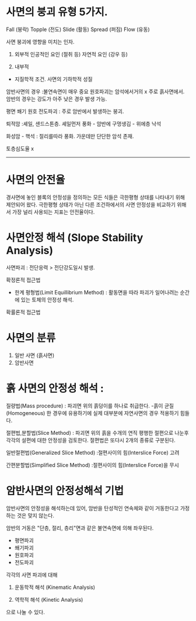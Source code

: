# 사면의 붕괴 유형 5가지.

Fall (붕락)
Topple (전도)
Slide (활동)
Spread (퍼짐)
Flow (유동)

사면 붕괴에 영향을 미치는 인자.

1. 외부적
   인공적인 요인 (절취 등)
   자연적 요인 (강우 등)

2. 내부적

- 지질학적 조건.
  사면의 기하학적 성질

암반사면의 경우 :불연속면이 매우 중요
원호파괴는 암석에서거의 x 주로 흙사면에서. 암반의 경우는 강도가 아주 낮은 경우 발생 가능.

평면 쐐기 원호 전도파괴 : 주로 암반에서 발생하는 붕괴.

퇴적암 :셰일, 샌드스톤층. 셰일먼저 풍화 - 암반에 구멍생김 - 위에층 낙석

화성암 - 핵석 : 절리를따라 풍화. 가운데만 단단한 암석 존재.

토층심도율 x

---

# 사면의 안전율

경사면에 놓인 블록의 안정성을 정의하는 모든 식들은 극한평형 상태를 나타내기 위해 제안되어 왔다. 극한평형 상태가 아닌 다른 조건하에서의 사면 안정성을 비교하기 위해서 가장 널리 사용되는 지표는 안전율이다.

# 사면안정 해석 (Slope Stability Analysis)

사면파괴 : 전단응력 > 전단강도일시 발생.

확정론적 접근법

- 한계 평형법(Limit Equillibrium Method) : 활동면을 따라 파괴가 일어나려는 순간에 있는 토체의 안정성 해석.

확률론적 접근법

# 사면의 분류

1. 일반 사면 (흙사면)
2. 암반사면

# 흙 사면의 안정성 해석 :

질량법(Mass procedure) : 파괴면 위의 흙덩이를 하나로 취급한다. -흙이 균질(Homogeneous)
한 경우에 유용하기에 실제 대부분에 자연사면의 경우 적용하기 힘들다.

절편법,분할법(Slice Method) : 파괴면 위의 흙을 수개의 연직 평행한 절편으로 나눈후 각각의 설편에 대한 안정성을 검토한다. 절편법은 또다시 2개의 종류로 구분된다.

일반절편법(Generalized Slice Method) :절편사이의 힘(Interslice Force) 고려

간편분할법(Simplified Slice Method) :절편사이의 힘(Interslice Force)을 무시

# 암반사면의 안정성해석 기법

암반사면의 안정성을 해석하는데 있어, 암반을 탄성적인 연속체와 같이 거동한다고 가정하는 것은 맞지 않는다.

암반의 거동은 "단층, 절리, 층리"면과 같은 불연속면에 의해 좌우된다.

- 평면파괴
- 쐐기파괴
- 원호파괴
- 전도파괴

각각의 사면 파괴에 대해

1. 운동학적 해석 (Kinematic Analysis)

2. 역학적 해석 (Kinetic Analysis)

으로 나눌 수 있다.
